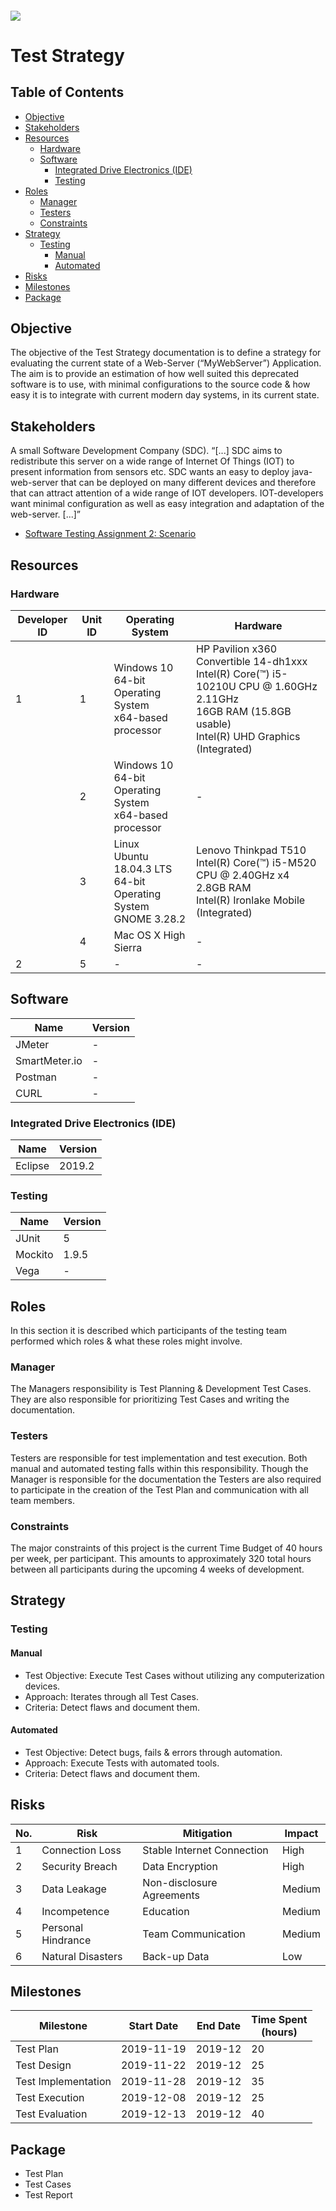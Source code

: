 ##### ![](https://mymoodle.lnu.se/pluginfile.php/1/theme_essential/logo/1573077602/lnu-logo.png)

# Test Strategy
## Table of Contents
- [Objective](#objective)
- [Stakeholders](#stakeholders)
- [Resources](#resources)
  * [Hardware](#hardware)
  * [Software](#software)
    + [Integrated Drive Electronics (IDE)](#integrated-drive-electronics-ide)
    + [Testing](#testing)
- [Roles](#roles)
  * [Manager](#manager)
  * [Testers](#testers)
  * [Constraints](#constraints)
- [Strategy](#strategy)
  * [Testing](#testing-1)
    + [Manual](#manual)
    + [Automated](#automated)
- [Risks](#risks)
- [Milestones](#milestones)
- [Package](#package)
  
## Objective
The objective of the Test Strategy documentation is to define a strategy for evaluating the current state of a Web-Server
(“MyWebServer”) Application. The aim is to provide an estimation of how well suited this deprecated software is to use,
with minimal configurations to the source code & how easy it is to integrate with current modern day systems, in its current state.

## Stakeholders
A small Software Development Company (SDC).
“[...] SDC aims to redistribute this server on a wide range of Internet Of Things (IOT) to present information from sensors etc. 
SDC wants an easy to deploy java-web-server that can be deployed on many different devices and therefore that can attract attention 
of a wide range of IOT developers. IOT-developers want minimal configuration as well as easy integration and adaptation of the 
web-server. [...]” 

- [Software Testing Assignment 2: Scenario](https://coursepress.lnu.se/kurs/mjukvarutestning/labs/a2/)

## Resources
### Hardware
| Developer ID | Unit ID | Operating System | Hardware |
|---|---|---|---|
| 1 | 1 | Windows 10<br>64-bit Operating System<br>x64-based processor | HP Pavilion x360 Convertible 14-dh1xxx<br>Intel(R) Core(™) i5-10210U CPU @ 1.60GHz 2.11GHz<br>16GB RAM (15.8GB usable)<br>Intel(R) UHD Graphics (Integrated) |
|   | 2 | Windows 10<br>64-bit Operating System<br>x64-based processor | - |
|   | 3 | Linux<br>Ubuntu 18.04.3 LTS<br>64-bit Operating System<br>GNOME 3.28.2 | Lenovo Thinkpad T510<br>Intel(R) Core(™) i5-M520 CPU @ 2.40GHz x4<br>2.8GB RAM<br>Intel(R) Ironlake Mobile (Integrated) |
|   | 4 | Mac OS X High Sierra | - |
| 2 | 5 | - | - |

## Software
| Name | Version |
|---|---|
| JMeter | - |
| SmartMeter.io | - |
| Postman | - |
| CURL | - |

### Integrated Drive Electronics (IDE)
| Name | Version |
|---|---|
| Eclipse | 2019.2 |

### Testing
| Name | Version |
|---|---|
| JUnit | 5 |
| Mockito | 1.9.5 |
| Vega | - |

## Roles
In this section it is described which participants of the testing team performed which roles & what these roles might involve.

### Manager
The Managers responsibility is Test Planning & Development Test Cases. They are also responsible for prioritizing Test Cases and writing the documentation.

### Testers
Testers are responsible for test implementation and test execution. Both manual and automated testing falls within this responsibility. Though the Manager is responsible for the documentation the Testers are also required to participate in the creation of the Test Plan and communication with all team members.

### Constraints
The major constraints of this project is the current Time Budget of 40 hours per week, per participant. This amounts to approximately 320 total hours between all participants during the upcoming 4 weeks of development.

## Strategy
### Testing
#### Manual
- Test Objective: Execute Test Cases without utilizing any computerization devices.
- Approach: Iterates through all Test Cases.
- Criteria: Detect flaws and document them.
#### Automated
- Test Objective: Detect bugs, fails & errors through automation.
- Approach: Execute Tests with automated tools.
- Criteria: Detect flaws and document them.

## Risks
| No. | Risk | Mitigation | Impact |
|---|---|---|---|
| 1 | Connection Loss | Stable Internet Connection | High |
| 2 | Security Breach | Data Encryption | High |
| 3 | Data Leakage | Non-disclosure Agreements | Medium |
| 4 | Incompetence | Education | Medium |
| 5 | Personal Hindrance | Team Communication | Medium |
| 6 | Natural Disasters | Back-up Data | Low |

## Milestones
| Milestone | Start Date | End Date | Time Spent<br>(hours) |
|---|---|---|---|
| Test Plan | 2019-11-19 | 2019-12 | 20 |
| Test Design | 2019-11-22 | 2019-12 | 25 |
| Test Implementation | 2019-11-28 | 2019-12 | 35 |
| Test Execution | 2019-12-08 | 2019-12 | 25 |
| Test Evaluation | 2019-12-13 | 2019-12 | 40 |

## Package
- Test Plan
- Test Cases
- Test Report
